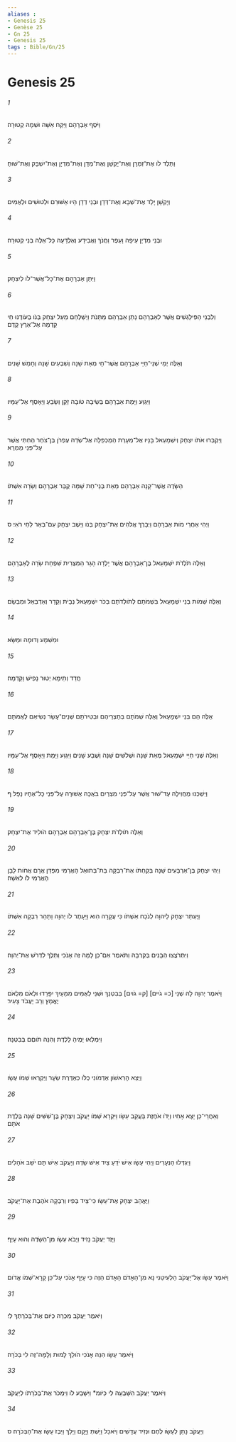 ```yaml
---
aliases : 
- Genesis 25
- Genèse 25
- Gn 25
- Genesis 25
tags : Bible/Gn/25
---
```


# Genesis 25

###### 1
וַיֹּסֶף אַבְרָהָם וַיִּקַּח אִשָּׁה וּשְׁמָהּ קְטוּרָה׃
###### 2
וַתֵּלֶד לֹו אֶת־זִמְרָן וְאֶת־יָקְשָׁן וְאֶת־מְדָן וְאֶת־מִדְיָן וְאֶת־יִשְׁבָּק וְאֶת־שׁוּחַ׃
###### 3
וְיָקְשָׁן יָלַד אֶת־שְׁבָא וְאֶת־דְּדָן וּבְנֵי דְדָן הָיוּ אַשּׁוּרִם וּלְטוּשִׁים וּלְאֻמִּים׃
###### 4
וּבְנֵי מִדְיָן עֵיפָה וָעֵפֶר וַחֲנֹךְ וַאֲבִידָע וְאֶלְדָּעָה כָּל־אֵלֶּה בְּנֵי קְטוּרָה׃
###### 5
וַיִּתֵּן אַבְרָהָם אֶת־כָּל־אֲשֶׁר־לֹו לְיִצְחָק׃
###### 6
וְלִבְנֵי הַפִּילַגְשִׁים אֲשֶׁר לְאַבְרָהָם נָתַן אַבְרָהָם מַתָּנֹת וַיְשַׁלְּחֵם מֵעַל יִצְחָק בְּנֹו בְּעֹודֶנּוּ חַי קֵדְמָה אֶל־אֶרֶץ קֶדֶם׃
###### 7
וְאֵלֶּה יְמֵי שְׁנֵי־חַיֵּי אַבְרָהָם אֲשֶׁר־חָי מְאַת שָׁנָה וְשִׁבְעִים שָׁנָה וְחָמֵשׁ שָׁנִים׃
###### 8
וַיִּגְוַע וַיָּמָת אַבְרָהָם בְּשֵׂיבָה טֹובָה זָקֵן וְשָׂבֵעַ וַיֵּאָסֶף אֶל־עַמָּיו׃
###### 9
וַיִּקְבְּרוּ אֹתֹו יִצְחָק וְיִשְׁמָעֵאל בָּנָיו אֶל־מְעָרַת הַמַּכְפֵּלָה אֶל־שְׂדֵה עֶפְרֹן בֶּן־צֹחַר הַחִתִּי אֲשֶׁר עַל־פְּנֵי מַמְרֵא׃
###### 10
הַשָּׂדֶה אֲשֶׁר־קָנָה אַבְרָהָם מֵאֵת בְּנֵי־חֵת שָׁמָּה קֻבַּר אַבְרָהָם וְשָׂרָה אִשְׁתֹּו׃
###### 11
וַיְהִי אַחֲרֵי מֹות אַבְרָהָם וַיְבָרֶךְ אֱלֹהִים אֶת־יִצְחָק בְּנֹו וַיֵּשֶׁב יִצְחָק עִם־בְּאֵר לַחַי רֹאִי׃ ס
###### 12
וְאֵלֶּה תֹּלְדֹת יִשְׁמָעֵאל בֶּן־אַבְרָהָם אֲשֶׁר יָלְדָה הָגָר הַמִּצְרִית שִׁפְחַת שָׂרָה לְאַבְרָהָם׃
###### 13
וְאֵלֶּה שְׁמֹות בְּנֵי יִשְׁמָעֵאל בִּשְׁמֹתָם לְתֹולְדֹתָם בְּכֹר יִשְׁמָעֵאל נְבָיֹת וְקֵדָר וְאַדְבְּאֵל וּמִבְשָׂם׃
###### 14
וּמִשְׁמָע וְדוּמָה וּמַשָּׂא׃
###### 15
חֲדַד וְתֵימָא יְטוּר נָפִישׁ וָקֵדְמָה׃
###### 16
אֵלֶּה הֵם בְּנֵי יִשְׁמָעֵאל וְאֵלֶּה שְׁמֹתָם בְּחַצְרֵיהֶם וּבְטִירֹתָם שְׁנֵים־עָשָׂר נְשִׂיאִם לְאֻמֹּתָם׃
###### 17
וְאֵלֶּה שְׁנֵי חַיֵּי יִשְׁמָעֵאל מְאַת שָׁנָה וּשְׁלֹשִׁים שָׁנָה וְשֶׁבַע שָׁנִים וַיִּגְוַע וַיָּמָת וַיֵּאָסֶף אֶל־עַמָּיו׃
###### 18
וַיִּשְׁכְּנוּ מֵחֲוִילָה עַד־שׁוּר אֲשֶׁר עַל־פְּנֵי מִצְרַיִם בֹּאֲכָה אַשּׁוּרָה עַל־פְּנֵי כָל־אֶחָיו נָפָל׃ ף
###### 19
וְאֵלֶּה תֹּולְדֹת יִצְחָק בֶּן־אַבְרָהָם אַבְרָהָם הֹולִיד אֶת־יִצְחָק׃
###### 20
וַיְהִי יִצְחָק בֶּן־אַרְבָּעִים שָׁנָה בְּקַחְתֹּו אֶת־רִבְקָה בַּת־בְּתוּאֵל הָאֲרַמִּי מִפַּדַּן אֲרָם אֲחֹות לָבָן הָאֲרַמִּי לֹו לְאִשָּׁה׃
###### 21
וַיֶּעְתַּר יִצְחָק לַיהוָה לְנֹכַח אִשְׁתֹּו כִּי עֲקָרָה הִוא וַיֵּעָתֶר לֹו יְהוָה וַתַּהַר רִבְקָה אִשְׁתֹּו׃
###### 22
וַיִּתְרֹצֲצוּ הַבָּנִים בְּקִרְבָּהּ וַתֹּאמֶר אִם־כֵּן לָמָּה זֶּה אָנֹכִי וַתֵּלֶךְ לִדְרֹשׁ אֶת־יְהוָה׃
###### 23
וַיֹּאמֶר יְהוָה לָהּ שְׁנֵי [כ= גֹיִים] [ק= גֹויִם] בְּבִטְנֵךְ וּשְׁנֵי לְאֻמִּים מִמֵּעַיִךְ יִפָּרֵדוּ וּלְאֹם מִלְאֹם יֶאֱמָץ וְרַב יַעֲבֹד צָעִיר׃
###### 24
וַיִּמְלְאוּ יָמֶיהָ לָלֶדֶת וְהִנֵּה תֹוםִם בְּבִטְנָהּ׃
###### 25
וַיֵּצֵא הָרִאשֹׁון אַדְמֹונִי כֻּלֹּו כְּאַדֶּרֶת שֵׂעָר וַיִּקְרְאוּ שְׁמֹו עֵשָׂו׃
###### 26
וְאַחֲרֵי־כֵן יָצָא אָחִיו וְיָדֹו אֹחֶזֶת בַּעֲקֵב עֵשָׂו וַיִּקְרָא שְׁמֹו יַעֲקֹב וְיִצְחָק בֶּן־שִׁשִּׁים שָׁנָה בְּלֶדֶת אֹתָם׃
###### 27
וַיִּגְדְּלוּ הַנְּעָרִים וַיְהִי עֵשָׂו אִישׁ יֹדֵעַ צַיִד אִישׁ שָׂדֶה וְיַעֲקֹב אִישׁ תָּם יֹשֵׁב אֹהָלִים׃
###### 28
וַיֶּאֱהַב יִצְחָק אֶת־עֵשָׂו כִּי־צַיִד בְּפִיו וְרִבְקָה אֹהֶבֶת אֶת־יַעֲקֹב׃
###### 29
וַיָּזֶד יַעֲקֹב נָזִיד וַיָּבֹא עֵשָׂו מִן־הַשָּׂדֶה וְהוּא עָיֵף׃
###### 30
וַיֹּאמֶר עֵשָׂו אֶל־יַעֲקֹב הַלְעִיטֵנִי נָא מִן־הָאָדֹם הָאָדֹם הַזֶּה כִּי עָיֵף אָנֹכִי עַל־כֵּן קָרָא־שְׁמֹו אֱדֹום׃
###### 31
וַיֹּאמֶר יַעֲקֹב מִכְרָה כַיֹּום אֶת־בְּכֹרָתְךָ לִי׃
###### 32
וַיֹּאמֶר עֵשָׂו הִנֵּה אָנֹכִי הֹולֵךְ לָמוּת וְלָמָּה־זֶּה לִי בְּכֹרָה׃
###### 33
וַיֹּאמֶר יַעֲקֹב הִשָּׁבְעָה לִּי כַּיֹּומ* וַיִּשָּׁבַע לֹו וַיִּמְכֹּר אֶת־בְּכֹרָתֹו לְיַעֲקֹב׃
###### 34
וְיַעֲקֹב נָתַן לְעֵשָׂו לֶחֶם וּנְזִיד עֲדָשִׁים וַיֹּאכַל וַיֵּשְׁתְּ וַיָּקָם וַיֵּלַךְ וַיִּבֶז עֵשָׂו אֶת־הַבְּכֹרָה׃ ס
